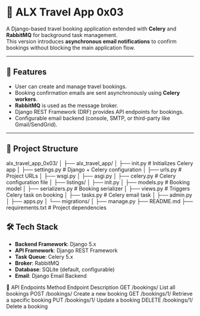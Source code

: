 # 🛫 ALX Travel App 0x03

A Django-based travel booking application extended with **Celery** and **RabbitMQ** for background task management.  
This version introduces **asynchronous email notifications** to confirm bookings without blocking the main application flow.  

---

## 🚀 Features
- User can create and manage travel bookings.
- Booking confirmation emails are sent asynchronously using **Celery workers**.
- **RabbitMQ** is used as the message broker.
- Django REST Framework (DRF) provides API endpoints for bookings.
- Configurable email backend (console, SMTP, or third-party like Gmail/SendGrid).

---

## 📂 Project Structure
alx_travel_app_0x03/
│
├── alx_travel_app/
│ ├── init.py # Initializes Celery app
│ ├── settings.py # Django + Celery configuration
│ ├── urls.py # Project URLs
│ ├── wsgi.py
│ ├── asgi.py
│ ├── celery.py # Celery configuration file
│
├── listings/
│ ├── init.py
│ ├── models.py # Booking model
│ ├── serializers.py # Booking serializer
│ ├── views.py # Triggers Celery task on booking
│ ├── tasks.py # Celery email task
│ ├── admin.py
│ ├── apps.py
│ └── migrations/
│
├── manage.py
├── README.md
├── requirements.txt # Project dependencies

## 🛠️ Tech Stack
- **Backend Framework**: Django 5.x
- **API Framework**: Django REST Framework
- **Task Queue**: Celery 5.x
- **Broker**: RabbitMQ
- **Database**: SQLite (default, configurable)
- **Email**: Django Email Backend



📌 API Endpoints
Method	Endpoint	Description
GET	/bookings/	List all bookings
POST	/bookings/	Create a new booking
GET	/bookings/1/	Retrieve a specific booking
PUT	/bookings/1/	Update a booking
DELETE	/bookings/1/	Delete a booking